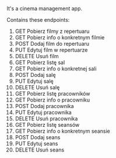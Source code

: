 It's a cinema management app.

Contains these endpoints:

1. GET Pobierz filmy z repertuaru
2. GET Pobierz info o konkretnym filmie
3. POST Dodaj film do repertuaru
4. PUT Edytuj film w repertuarze
5. DELETE Usuń film
6. GET Pobierz listę sal
7. GET Pobierz info o konkretnej sali
8. POST Dodaj salę
9. PUT Edytuj salę
10. DELETE Usuń salę
11. GET Pobierz listę pracowników
12. GET Pobierz info o pracowniku
13. POST Dodaj pracownika
14. PUT Edytuj pracownika
15. DELETE Usuń pracownika
16. GET Pobierz listę seansów
17. GET Pobierz info o konkretnym seansie
18. POST Dodaj seans
19. PUT Edytuj seans
20. DELETE Usuń seans